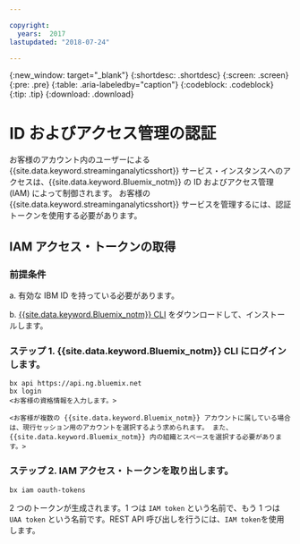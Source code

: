 ```yaml
---

copyright:
  years:  2017
lastupdated: "2018-07-24"

---
```


{:new_window: target="_blank"}
{:shortdesc: .shortdesc}
{:screen: .screen}
{:pre: .pre}
{:table: .aria-labeledby="caption"}
{:codeblock: .codeblock}
{:tip: .tip}
{:download: .download}


# ID およびアクセス管理の認証

お客様のアカウント内のユーザーによる {{site.data.keyword.streaminganalyticsshort}} サービス・インスタンスへのアクセスは、{{site.data.keyword.Bluemix_notm}} の ID およびアクセス管理 (IAM) によって制御されます。 お客様の {{site.data.keyword.streaminganalyticsshort}} サービスを管理するには、認証トークンを使用する必要があります。

## IAM アクセス・トークンの取得

### 前提条件

a. 有効な IBM ID を持っている必要があります。

b. [{{site.data.keyword.Bluemix_notm}} CLI](https://console.bluemix.net/docs/cli/reference/bluemix_cli/get_started.html#getting-started) をダウンロードして、インストールします。

### ステップ 1. {{site.data.keyword.Bluemix_notm}} CLI にログインします。

```
bx api https://api.ng.bluemix.net
bx login
<お客様の資格情報を入力します。>

<お客様が複数の {{site.data.keyword.Bluemix_notm}} アカウントに属している場合は、現行セッション用のアカウントを選択するよう求められます。 また、{{site.data.keyword.Bluemix_notm}} 内の組織とスペースを選択する必要があります。>
```

### ステップ 2. IAM アクセス・トークンを取り出します。

```
bx iam oauth-tokens
```

2 つのトークンが生成されます。1 つは `IAM token` という名前で、もう 1 つは `UAA token` という名前です。REST API 呼び出しを行うには、`IAM token`を使用します。
